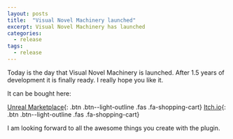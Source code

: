 ```yaml
---
layout: posts
title:  "Visual Novel Machinery launched"
excerpt: Visual Novel Machinery has launched
categories:
  - release
tags:
  - release
---
```


Today is the day that Visual Novel Machinery is launched. After 1.5 years of development it is finally ready. I really hope you like it.

It can be bought here:

[ Unreal Marketplace](https://www.unrealengine.com/marketplace/en-US/product/visual-novel-machinery){: .btn .btn--light-outline .fas .fa-shopping-cart}
[ Itch.io](https://al-fe.itch.io/visual-novel-machinery){: .btn .btn--light-outline .fas .fa-shopping-cart}

I am looking forward to all the awesome things you create with the plugin.